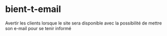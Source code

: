 # bient-t-email
 Avertir les clients lorsque le site sera disponible avec la possibilité de mettre son e-mail pour se tenir informé
